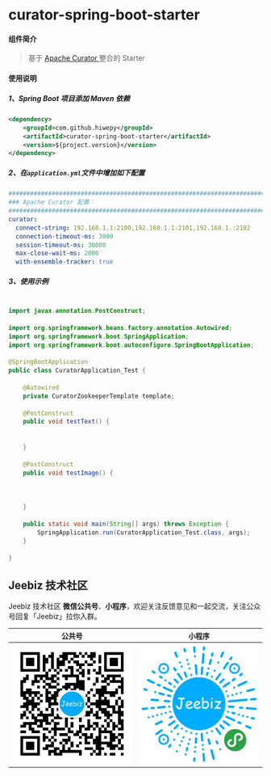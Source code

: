 # curator-spring-boot-starter

#### 组件简介

> 基于 [Apache Curator ](http://curator.apache.org/) 整合的 Starter


#### 使用说明

##### 1、Spring Boot 项目添加 Maven 依赖

``` xml
<dependency>
	<groupId>com.github.hiwepy</groupId>
	<artifactId>curator-spring-boot-starter</artifactId>
	<version>${project.version}</version>
</dependency>
```

##### 2、在`application.yml`文件中增加如下配置

```yaml
#################################################################################################
### Apache Curator 配置：
#################################################################################################
curator:
  connect-string: 192.168.1.1:2100,192.168.1.1:2101,192.168.1.:2102
  connection-timeout-ms: 3000
  session-timeout-ms: 30000
  max-close-wait-ms: 2000
  with-ensemble-tracker: true
```

##### 3、使用示例

 
```java

import javax.annotation.PostConstruct;

import org.springframework.beans.factory.annotation.Autowired;
import org.springframework.boot.SpringApplication;
import org.springframework.boot.autoconfigure.SpringBootApplication;

@SpringBootApplication
public class CuratorApplication_Test {
	
	@Autowired
	private CuratorZookeeperTemplate template;
	
	@PostConstruct
	public void testText() {
		

	}
	
	@PostConstruct
	public void testImage() {

		
		 
	}
	
	public static void main(String[] args) throws Exception {
		SpringApplication.run(CuratorApplication_Test.class, args);
	}

}

```

## Jeebiz 技术社区

Jeebiz 技术社区 **微信公共号**、**小程序**，欢迎关注反馈意见和一起交流，关注公众号回复「Jeebiz」拉你入群。

|公共号|小程序|
|---|---|
| ![](https://raw.githubusercontent.com/hiwepy/static/main/images/qrcode_for_gh_1d965ea2dfd1_344.jpg)| ![](https://raw.githubusercontent.com/hiwepy/static/main/images/gh_09d7d00da63e_344.jpg)|